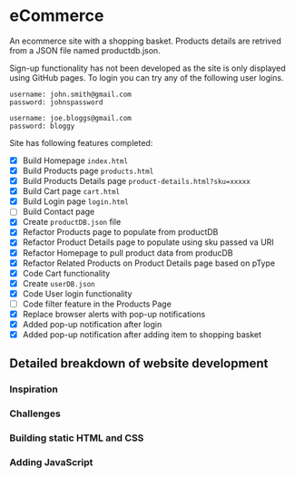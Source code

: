 # eCommerce
An ecommerce site with a shopping basket. Products details are retrived from a JSON file named productdb.json.

Sign-up functionality has not been developed as the site is only displayed using GitHub pages. To login you can try any of the following  user logins. 

```
username: john.smith@gmail.com
password: johnspassword

username: joe.bloggs@gmail.com
password: bloggy
```
Site has following features completed:
- [x] Build Homepage `index.html`
- [x] Build Products page `products.html`
- [x] Build Products Details page `product-details.html?sku=xxxxx`
- [x] Build Cart page `cart.html`
- [x] Build Login page `login.html`
- [ ] Build Contact page
- [x] Create `productDB.json` file
- [x] Refactor Products page to populate from productDB
- [x] Refactor Product Details page to populate using sku passed va URI
- [x] Refactor Homepage to pull product data from producDB
- [x] Refactor Related Products on Product Details page based on pType
- [x] Code Cart functionality
- [x] Create `userDB.json`
- [x] Code User login functionality
- [ ] Code filter feature in the Products Page
- [x] Replace browser alerts with pop-up notifications
- [x] Added pop-up notification after login
- [x] Added pop-up notification after adding item to shopping basket

## Detailed breakdown of website development

### Inspiration

### Challenges

### Building static HTML and CSS

### Adding JavaScript